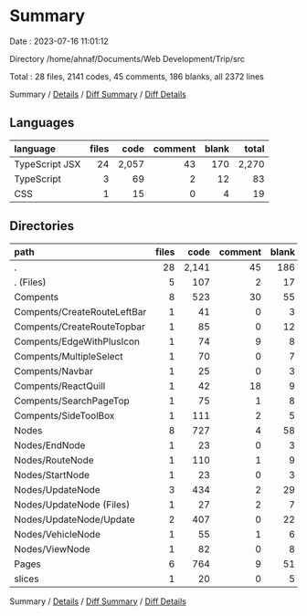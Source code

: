 # Summary

Date : 2023-07-16 11:01:12

Directory /home/ahnaf/Documents/Web Development/Trip/src

Total : 28 files,  2141 codes, 45 comments, 186 blanks, all 2372 lines

Summary / [Details](details.md) / [Diff Summary](diff.md) / [Diff Details](diff-details.md)

## Languages
| language | files | code | comment | blank | total |
| :--- | ---: | ---: | ---: | ---: | ---: |
| TypeScript JSX | 24 | 2,057 | 43 | 170 | 2,270 |
| TypeScript | 3 | 69 | 2 | 12 | 83 |
| CSS | 1 | 15 | 0 | 4 | 19 |

## Directories
| path | files | code | comment | blank | total |
| :--- | ---: | ---: | ---: | ---: | ---: |
| . | 28 | 2,141 | 45 | 186 | 2,372 |
| . (Files) | 5 | 107 | 2 | 17 | 126 |
| Compents | 8 | 523 | 30 | 55 | 608 |
| Compents/CreateRouteLeftBar | 1 | 41 | 0 | 3 | 44 |
| Compents/CreateRouteTopbar | 1 | 85 | 0 | 12 | 97 |
| Compents/EdgeWithPlusIcon | 1 | 74 | 9 | 8 | 91 |
| Compents/MultipleSelect | 1 | 70 | 0 | 7 | 77 |
| Compents/Navbar | 1 | 25 | 0 | 3 | 28 |
| Compents/ReactQuill | 1 | 42 | 18 | 9 | 69 |
| Compents/SearchPageTop | 1 | 75 | 1 | 8 | 84 |
| Compents/SideToolBox | 1 | 111 | 2 | 5 | 118 |
| Nodes | 8 | 727 | 4 | 58 | 789 |
| Nodes/EndNode | 1 | 23 | 0 | 3 | 26 |
| Nodes/RouteNode | 1 | 110 | 1 | 9 | 120 |
| Nodes/StartNode | 1 | 23 | 0 | 3 | 26 |
| Nodes/UpdateNode | 3 | 434 | 2 | 29 | 465 |
| Nodes/UpdateNode (Files) | 1 | 27 | 2 | 7 | 36 |
| Nodes/UpdateNode/Update | 2 | 407 | 0 | 22 | 429 |
| Nodes/VehicleNode | 1 | 55 | 1 | 6 | 62 |
| Nodes/ViewNode | 1 | 82 | 0 | 8 | 90 |
| Pages | 6 | 764 | 9 | 51 | 824 |
| slices | 1 | 20 | 0 | 5 | 25 |

Summary / [Details](details.md) / [Diff Summary](diff.md) / [Diff Details](diff-details.md)